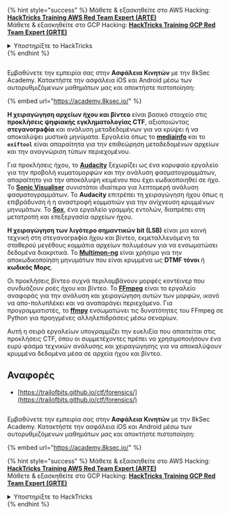 {% hint style="success" %}
Μάθετε & εξασκηθείτε στο AWS Hacking:<img src="/.gitbook/assets/arte.png" alt="" data-size="line">[**HackTricks Training AWS Red Team Expert (ARTE)**](https://training.hacktricks.xyz/courses/arte)<img src="/.gitbook/assets/arte.png" alt="" data-size="line">\
Μάθετε & εξασκηθείτε στο GCP Hacking: <img src="/.gitbook/assets/grte.png" alt="" data-size="line">[**HackTricks Training GCP Red Team Expert (GRTE)**<img src="/.gitbook/assets/grte.png" alt="" data-size="line">](https://training.hacktricks.xyz/courses/grte)

<details>

<summary>Υποστηρίξτε το HackTricks</summary>

* Ελέγξτε τα [**σχέδια συνδρομής**](https://github.com/sponsors/carlospolop)!
* **Εγγραφείτε στην** 💬 [**ομάδα Discord**](https://discord.gg/hRep4RUj7f) ή στην [**ομάδα telegram**](https://t.me/peass) ή **ακολουθήστε** μας στο **Twitter** 🐦 [**@hacktricks\_live**](https://twitter.com/hacktricks\_live)**.**
* **Μοιραστείτε κόλπα hacking υποβάλλοντας PRs στα** [**HackTricks**](https://github.com/carlospolop/hacktricks) και [**HackTricks Cloud**](https://github.com/carlospolop/hacktricks-cloud) github repos.

</details>
{% endhint %}

<figure><img src="/.gitbook/assets/image (2).png" alt=""><figcaption></figcaption></figure>

Εμβαθύνετε την εμπειρία σας στην **Ασφάλεια Κινητών** με την 8kSec Academy. Κατακτήστε την ασφάλεια iOS και Android μέσω των αυτορυθμιζόμενων μαθημάτων μας και αποκτήστε πιστοποίηση:

{% embed url="https://academy.8ksec.io/" %}

**Η χειραγώγηση αρχείων ήχου και βίντεο** είναι βασικό στοιχείο στις **προκλήσεις ψηφιακής εγκληματολογίας CTF**, αξιοποιώντας **στεγανографία** και ανάλυση μεταδεδομένων για να κρύψει ή να αποκαλύψει μυστικά μηνύματα. Εργαλεία όπως το **[mediainfo](https://mediaarea.net/en/MediaInfo)** και το **`exiftool`** είναι απαραίτητα για την επιθεώρηση μεταδεδομένων αρχείων και την αναγνώριση τύπων περιεχομένου.

Για προκλήσεις ήχου, το **[Audacity](http://www.audacityteam.org/)** ξεχωρίζει ως ένα κορυφαίο εργαλείο για την προβολή κυματομορφών και την ανάλυση φασματογραμμάτων, απαραίτητο για την αποκάλυψη κειμένου που έχει κωδικοποιηθεί σε ήχο. Το **[Sonic Visualiser](http://www.sonicvisualiser.org/)** συνιστάται ιδιαίτερα για λεπτομερή ανάλυση φασματογραμμάτων. Το **Audacity** επιτρέπει τη χειραγώγηση ήχου όπως η επιβράδυνση ή η αναστροφή κομματιών για την ανίχνευση κρυμμένων μηνυμάτων. Το **[Sox](http://sox.sourceforge.net/)**, ένα εργαλείο γραμμής εντολών, διαπρέπει στη μετατροπή και επεξεργασία αρχείων ήχου.

**Η χειραγώγηση των λιγότερο σημαντικών bit (LSB)** είναι μια κοινή τεχνική στη στεγανографία ήχου και βίντεο, εκμεταλλευόμενη τα σταθερού μεγέθους κομμάτια αρχείων πολυμέσων για να ενσωματώσει δεδομένα διακριτικά. Το **[Multimon-ng](http://tools.kali.org/wireless-attacks/multimon-ng)** είναι χρήσιμο για την αποκωδικοποίηση μηνυμάτων που είναι κρυμμένα ως **DTMF τόνοι** ή **κωδικός Μορς**.

Οι προκλήσεις βίντεο συχνά περιλαμβάνουν μορφές κοντέινερ που συνδυάζουν ροές ήχου και βίντεο. Το **[FFmpeg](http://ffmpeg.org/)** είναι το εργαλείο αναφοράς για την ανάλυση και χειραγώγηση αυτών των μορφών, ικανό να απο-πολυπλέκει και να αναπαράγει περιεχόμενο. Για προγραμματιστές, το **[ffmpy](http://ffmpy.readthedocs.io/en/latest/examples.html)** ενσωματώνει τις δυνατότητες του FFmpeg σε Python για προηγμένες αλληλεπιδράσεις μέσω σεναρίων.

Αυτή η σειρά εργαλείων υπογραμμίζει την ευελιξία που απαιτείται στις προκλήσεις CTF, όπου οι συμμετέχοντες πρέπει να χρησιμοποιήσουν ένα ευρύ φάσμα τεχνικών ανάλυσης και χειραγώγησης για να αποκαλύψουν κρυμμένα δεδομένα μέσα σε αρχεία ήχου και βίντεο.

## Αναφορές
* [https://trailofbits.github.io/ctf/forensics/](https://trailofbits.github.io/ctf/forensics/)


<figure><img src="/.gitbook/assets/image (2).png" alt=""><figcaption></figcaption></figure>

Εμβαθύνετε την εμπειρία σας στην **Ασφάλεια Κινητών** με την 8kSec Academy. Κατακτήστε την ασφάλεια iOS και Android μέσω των αυτορυθμιζόμενων μαθημάτων μας και αποκτήστε πιστοποίηση:

{% embed url="https://academy.8ksec.io/" %}

{% hint style="success" %}
Μάθετε & εξασκηθείτε στο AWS Hacking:<img src="/.gitbook/assets/arte.png" alt="" data-size="line">[**HackTricks Training AWS Red Team Expert (ARTE)**](https://training.hacktricks.xyz/courses/arte)<img src="/.gitbook/assets/arte.png" alt="" data-size="line">\
Μάθετε & εξασκηθείτε στο GCP Hacking: <img src="/.gitbook/assets/grte.png" alt="" data-size="line">[**HackTricks Training GCP Red Team Expert (GRTE)**<img src="/.gitbook/assets/grte.png" alt="" data-size="line">](https://training.hacktricks.xyz/courses/grte)

<details>

<summary>Υποστηρίξτε το HackTricks</summary>

* Ελέγξτε τα [**σχέδια συνδρομής**](https://github.com/sponsors/carlospolop)!
* **Εγγραφείτε στην** 💬 [**ομάδα Discord**](https://discord.gg/hRep4RUj7f) ή στην [**ομάδα telegram**](https://t.me/peass) ή **ακολουθήστε** μας στο **Twitter** 🐦 [**@hacktricks\_live**](https://twitter.com/hacktricks\_live)**.**
* **Μοιραστείτε κόλπα hacking υποβάλλοντας PRs στα** [**HackTricks**](https://github.com/carlospolop/hacktricks) και [**HackTricks Cloud**](https://github.com/carlospolop/hacktricks-cloud) github repos.

</details>
{% endhint %}
